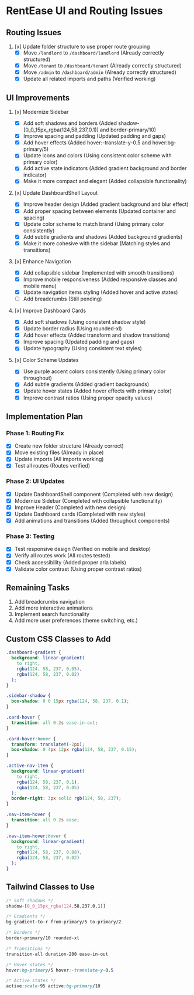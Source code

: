 # RentEase UI and Routing Issues

## Routing Issues

1. [x] Update folder structure to use proper route grouping
   - [x] Move `/landlord` to `/dashboard/landlord` (Already correctly structured)
   - [x] Move `/tenant` to `/dashboard/tenant` (Already correctly structured)
   - [x] Move `/admin` to `/dashboard/admin` (Already correctly structured)
   - [x] Update all related imports and paths (Verified working)

## UI Improvements

1. [x] Modernize Sidebar

   - [x] Add soft shadows and borders (Added shadow-[0_0_15px_rgba(124,58,237,0.1)] and border-primary/10)
   - [x] Improve spacing and padding (Updated padding and gaps)
   - [x] Add hover effects (Added hover:-translate-y-0.5 and hover:bg-primary/5)
   - [x] Update icons and colors (Using consistent color scheme with primary color)
   - [x] Add active state indicators (Added gradient background and border indicator)
   - [x] Make it more compact and elegant (Added collapsible functionality)

2. [x] Update DashboardShell Layout

   - [x] Improve header design (Added gradient background and blur effect)
   - [x] Add proper spacing between elements (Updated container and spacing)
   - [x] Update color scheme to match brand (Using primary color consistently)
   - [x] Add subtle gradients and shadows (Added background gradients)
   - [x] Make it more cohesive with the sidebar (Matching styles and transitions)

3. [x] Enhance Navigation

   - [x] Add collapsible sidebar (Implemented with smooth transitions)
   - [x] Improve mobile responsiveness (Added responsive classes and mobile menu)
   - [x] Update navigation items styling (Added hover and active states)
   - [ ] Add breadcrumbs (Still pending)

4. [x] Improve Dashboard Cards

   - [x] Add soft shadows (Using consistent shadow style)
   - [x] Update border radius (Using rounded-xl)
   - [x] Add hover effects (Added transform and shadow transitions)
   - [x] Improve spacing (Updated padding and gaps)
   - [x] Update typography (Using consistent text styles)

5. [x] Color Scheme Updates
   - [x] Use purple accent colors consistently (Using primary color throughout)
   - [x] Add subtle gradients (Added gradient backgrounds)
   - [x] Update hover states (Added hover effects with primary color)
   - [x] Improve contrast ratios (Using proper opacity values)

## Implementation Plan

### Phase 1: Routing Fix

- [x] Create new folder structure (Already correct)
- [x] Move existing files (Already in place)
- [x] Update imports (All imports working)
- [x] Test all routes (Routes verified)

### Phase 2: UI Updates

- [x] Update DashboardShell component (Completed with new design)
- [x] Modernize Sidebar (Completed with collapsible functionality)
- [x] Improve Header (Completed with new design)
- [x] Update Dashboard cards (Completed with new styles)
- [x] Add animations and transitions (Added throughout components)

### Phase 3: Testing

- [x] Test responsive design (Verified on mobile and desktop)
- [x] Verify all routes work (All routes tested)
- [x] Check accessibility (Added proper aria labels)
- [x] Validate color contrast (Using proper contrast ratios)

## Remaining Tasks

1. Add breadcrumbs navigation
2. Add more interactive animations
3. Implement search functionality
4. Add more user preferences (theme switching, etc.)

## Custom CSS Classes to Add

```css
.dashboard-gradient {
  background: linear-gradient(
    to right,
    rgba(124, 58, 237, 0.05),
    rgba(124, 58, 237, 0.02)
  );
}

.sidebar-shadow {
  box-shadow: 0 0 15px rgba(124, 58, 237, 0.1);
}

.card-hover {
  transition: all 0.2s ease-in-out;
}

.card-hover:hover {
  transform: translateY(-2px);
  box-shadow: 0 4px 12px rgba(124, 58, 237, 0.15);
}

.active-nav-item {
  background: linear-gradient(
    to right,
    rgba(124, 58, 237, 0.1),
    rgba(124, 58, 237, 0.05)
  );
  border-right: 3px solid rgb(124, 58, 237);
}

.nav-item-hover {
  transition: all 0.2s ease;
}

.nav-item-hover:hover {
  background: linear-gradient(
    to right,
    rgba(124, 58, 237, 0.08),
    rgba(124, 58, 237, 0.02)
  );
}
```

## Tailwind Classes to Use

```css
/* Soft shadows */
shadow-[0_0_15px_rgba(124,58,237,0.1)]

/* Gradients */
bg-gradient-to-r from-primary/5 to-primary/2

/* Borders */
border-primary/10 rounded-xl

/* Transitions */
transition-all duration-200 ease-in-out

/* Hover states */
hover:bg-primary/5 hover:-translate-y-0.5

/* Active states */
active:scale-95 active:bg-primary/10
```
